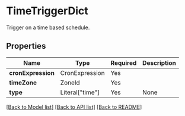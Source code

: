 # TimeTriggerDict

Trigger on a time based schedule.

## Properties
| Name | Type | Required | Description |
| ------------ | ------------- | ------------- | ------------- |
**cronExpression** | CronExpression | Yes |  |
**timeZone** | ZoneId | Yes |  |
**type** | Literal["time"] | Yes | None |


[[Back to Model list]](../../README.md#models-v2-link) [[Back to API list]](../../README.md#documentation-for-api-endpoints) [[Back to README]](../../README.md)

